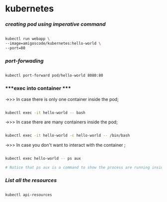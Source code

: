 # kubernetes

### ***creating pod using imperative command***

```bash

kubectl run webapp \
--image=amigoscode/kubernetes:hello-world \
--port=80

```

### ***port-forwading***
```bash

kubectl port-forward pod/hello-world 8080:80

```

### ***exec into container ***

->>> In case there is only one container inside the pod;

```bash

kubectl exec -it hello-world -- bash

```

->>> In case there are many containers inside the pod;

```bash

kubectl exec -it hello-world -c hello-world -- /bin/bash

```

->>> In case you don't want to interact with the container ;

```bash

kubectl exec hello-world -- ps aux

# Notice that ps aux is a command to show the process are running inside the container;

```

### ***List all the resources***

```bash

kubectl api-resources

```